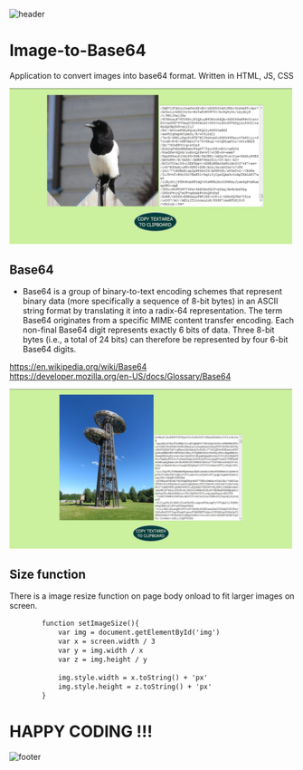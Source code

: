 ![header](https://capsule-render.vercel.app/api?type=slice&color=auto&height=130&section=header&text=Base64&fontSize=30&fontAlign=80)

# Image-to-Base64
Application to convert images into base64 format. Written in HTML, JS, CSS

<img src="screen1.jpg" width="500px">

## Base64
* Base64 is a group of binary-to-text encoding schemes that represent binary data (more specifically a sequence of 8-bit bytes) in an ASCII string format by translating it into a radix-64 representation. The term Base64 originates from a specific MIME content transfer encoding. Each non-final Base64 digit represents exactly 6 bits of data. Three 8-bit bytes (i.e., a total of 24 bits) can therefore be represented by four 6-bit Base64 digits. 

https://en.wikipedia.org/wiki/Base64 \
https://developer.mozilla.org/en-US/docs/Glossary/Base64

<img src="screen2.jpg" width="500px">

## Size function
There is a image resize function on page body onload to fit larger images on screen.

```
        function setImageSize(){
            var img = document.getElementById('img')
            var x = screen.width / 3
            var y = img.width / x
            var z = img.height / y

            img.style.width = x.toString() + 'px'
            img.style.height = z.toString() + 'px'
        }
```

# HAPPY CODING !!!

![footer](https://capsule-render.vercel.app/api?type=slice&color=auto&height=130&section=footer)
